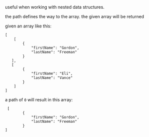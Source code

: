 useful when working with  nested data structures. 

the path defines the way to the array. the given array will be returned

given an array like this:

```
[
    [
        {
            "firstName": "Gordon",
            "lastName": "Freeman"
        }
   ],
   [
        {
            "firstName": "Eli",
            "lastName": "Vance"
        }
    ]
]
```

a path of `0` will result in this array:

```
 [
        {
            "firstName": "Gordon",
            "lastName": "Freeman"
        }
]
```